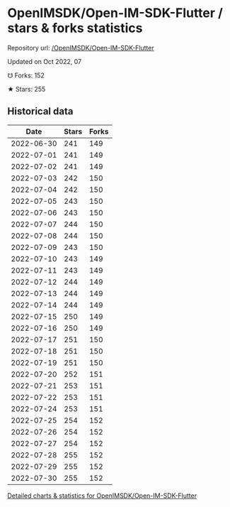 # OpenIMSDK/Open-IM-SDK-Flutter / stars & forks statistics

Repository url: [/OpenIMSDK/Open-IM-SDK-Flutter](https://github.com/OpenIMSDK/Open-IM-SDK-Flutter)

Updated on Oct 2022, 07

☋ Forks: 152

★ Stars: 255

## Historical data
| Date | Stars | Forks |
|------|-------|-------|
| 2022-06-30 | 241 | 149 | 
| 2022-07-01 | 241 | 149 | 
| 2022-07-02 | 241 | 149 | 
| 2022-07-03 | 242 | 150 | 
| 2022-07-04 | 242 | 150 | 
| 2022-07-05 | 243 | 150 | 
| 2022-07-06 | 243 | 150 | 
| 2022-07-07 | 244 | 150 | 
| 2022-07-08 | 244 | 150 | 
| 2022-07-09 | 243 | 150 | 
| 2022-07-10 | 243 | 149 | 
| 2022-07-11 | 243 | 149 | 
| 2022-07-12 | 244 | 149 | 
| 2022-07-13 | 244 | 149 | 
| 2022-07-14 | 244 | 149 | 
| 2022-07-15 | 250 | 149 | 
| 2022-07-16 | 250 | 149 | 
| 2022-07-17 | 251 | 150 | 
| 2022-07-18 | 251 | 150 | 
| 2022-07-19 | 251 | 150 | 
| 2022-07-20 | 252 | 151 | 
| 2022-07-21 | 253 | 151 | 
| 2022-07-22 | 253 | 151 | 
| 2022-07-24 | 253 | 151 | 
| 2022-07-25 | 254 | 152 | 
| 2022-07-26 | 254 | 152 | 
| 2022-07-27 | 254 | 152 | 
| 2022-07-28 | 255 | 152 | 
| 2022-07-29 | 255 | 152 | 
| 2022-07-30 | 255 | 152 | 


[Detailed charts & statistics for OpenIMSDK/Open-IM-SDK-Flutter](https://reviewgithub.com/rep/OpenIMSDK/Open-IM-SDK-Flutter)

